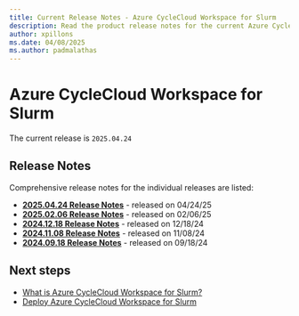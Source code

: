 ```yaml
---
title: Current Release Notes - Azure CycleCloud Workspace for Slurm
description: Read the product release notes for the current Azure CycleCloud Workspace for Slurm release.
author: xpillons
ms.date: 04/08/2025
ms.author: padmalathas
---
```


# Azure CycleCloud Workspace for Slurm


The current release is `2025.04.24`


## Release Notes

Comprehensive release notes for the individual releases are listed:

* [**2025.04.24 Release Notes**](2025.04.24.md) - released on 04/24/25
* [**2025.02.06 Release Notes**](2025.02.06.md) - released on 02/06/25
* [**2024.12.18 Release Notes**](2024.12.18.md) - released on 12/18/24
* [**2024.11.08 Release Notes**](2024.11.08.md) - released on 11/08/24
* [**2024.09.18 Release Notes**](2024.09.18.md) - released on 09/18/24

## Next steps

* [What is Azure CycleCloud Workspace for Slurm?](../../overview-ccws.md)
* [Deploy Azure CycleCloud Workspace for Slurm](../../how-to/ccws/plan-your-deployment.md)
